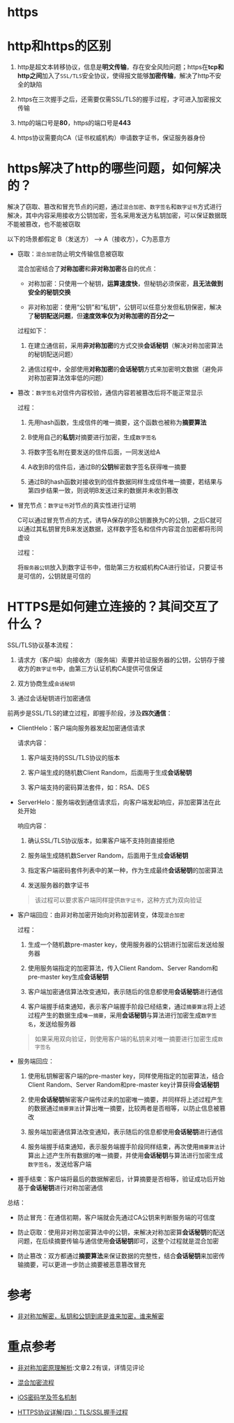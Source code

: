 # https

# **http和https的区别**

1. http是超文本转移协议，信息是**明文传输**，存在安全风险问题；https在**tcp和http之间**加入了`SSL/TLS`安全协议，使得报文能够**加密传输**，解决了http不安全的缺陷

2. https在三次握手之后，还需要仅需SSL/TLS的握手过程，才可进入加密报文传输

3. http的端口号是**80**，https的端口号是**443**

4. https协议需要向CA（证书权威机构）申请数字证书，保证服务器身份

# **https解决了http的哪些问题，如何解决的？**

解决了窃取、篡改和冒充节点的问题，通过`混合加密`、`数字签名`和`数字证书`方式进行解决，其中内容采用接收方公钥加密，签名采用发送方私钥加密，可以保证数据既不能被篡改，也不能被窃取

以下的场景都假定 B（发送方） --> A（接收方），C为恶意方

- 窃取：`混合加密`防止明文传输信息被窃取

    混合加密结合了**对称加密**和**非对称加密**各自的优点：

    - 对称加密：只使用一个秘钥，**运算速度快**，但秘钥必须保密，**且无法做到安全的秘钥交换**

    - 非对称加密：使用“公钥”和“私钥”，公钥可以任意分发但私钥保密，解决了**秘钥配送问题**，但**速度效率仅为对称加密的百分之一**

    过程如下：

    1. 在建立通信前，采用**非对称加密**的方式交换**会话秘钥**（解决对称加密算法的秘钥配送问题）

    2. 通信过程中，全部使用**对称加密**的**会话秘钥**方式来加密明文数据（避免非对称加密算法效率低的问题）

- 篡改：`数字签名`对信件内容校验，通信内容若被篡改后将不能正常显示

    过程：

    1. 先用hash函数，生成信件的唯一摘要，这个函数也被称为**摘要算法**

    2. B使用自己的**私钥**对摘要进行加密，生成`数字签名`

    3. 将数字签名附在要发送的信件后面，一同发送给A

    4. A收到B的信件后，通过B的**公钥**解密数字签名获得唯一摘要

    5. 通过B的hash函数对接收到的信件数据同样生成信件唯一摘要，若结果与第四步结果一致，则说明B发送过来的数据并未收到篡改

- 冒充节点：`数字证书`对节点的真实性进行证明

    C可以通过冒充节点的方式，诱导A保存的B公钥置换为C的公钥，之后C就可以通过其私钥冒充B来发送数据，这样数字签名和信件内容混合加密都将形同虚设

    过程：

    将`服务器公钥`放入到数字证书中，借助第三方权威机构CA进行验证，只要证书是可信的，公钥就是可信的

# **HTTPS是如何建立连接的？其间交互了什么？**

SSL/TLS协议基本流程：

1. 请求方（客户端）向接收方（服务端）索要并验证服务器的公钥，公钥存于接收方的`数字证书`中，由第三方认证机构CA提供可信保证

2. 双方协商生成`会话秘钥`

3. 通过会话秘钥进行加密通信

前两步是SSL/TLS的建立过程，即握手阶段，涉及**四次通信**：

- ClientHelo：客户端向服务器发起加密通信请求

    请求内容：
    
    1. 客户端支持的SSL/TLS协议的版本

    2. 客户端生成的随机数Client Random，后面用于生成**会话秘钥**

    3. 客户端支持的密码算法套件，如：RSA、DES

- ServerHelo：服务端收到通信请求后，向客户端发起响应，非加密算法在此处开始

    响应内容：

    1. 确认SSL/TLS协议版本，如果客户端不支持则直接拒绝

    2. 服务端生成随机数Server Random，后面用于生成**会话秘钥**

    3. 指定客户端密码套件列表中的某一种，作为生成最终**会话秘钥**的加密算法

    4. 发送服务器的数字证书

    > 该过程可以要求客户端同样提供`数字证书`，这种方式为双向验证

- 客户端回应：由非对称加密开始向对称加密转变，体现`混合加密`

    过程：

    1. 生成一个随机数pre-master key，使用服务器的公钥进行加密后发送给服务器

    2. 使用服务端指定的加密算法，传入Client Random、Server Random和pre-master key生成**会话秘钥**

    3. 客户端加密通信算法改变通知，表示随后的信息都使用**会话秘钥**进行通信

    4. 客户端握手结束通知，表示客户端握手阶段已经结束，通过`摘要算法`将上述过程产生的数据生成`唯一摘要`，采用**会话秘钥**与算法进行加密生成`数字签名`，发送给服务器

    > 如果采用双向验证，则使用客户端的私钥来对唯一摘要进行加密生成`数字签名`

- 服务端回应：

    1. 使用私钥解密客户端的pre-master key，同样使用指定的加密算法，结合Client Random、Server Random和pre-master key计算获得**会话秘钥**

    2. 使用**会话秘钥**解密客户端传过来的加密唯一摘要，并同样将上述过程产生的数据通过`摘要算法`计算出唯一摘要，比较两者是否相等，以防止信息被篡改

    3. 服务端加密通信算法改变通知，表示随后的信息都使用**会话秘钥**进行通信

    4. 服务端握手结束通知，表示服务端握手阶段同样结束，再次使用`摘要算法`计算出上述产生所有数据的唯一摘要，并使用**会话秘钥**与算法进行加密生成`数字签名`，发送给客户端

- 握手结束：客户端将最后的数据解密后，计算摘要是否相等，验证成功后开始基于**会话秘钥**进行对称加密通信

总结：

- 防止冒充：在通信初期，客户端就会先通过CA公钥来判断服务端的可信度

- 防止窃取：使用非对称加密算法中的公钥，来解决对称加密算**会话秘钥**的配送问题，在后续摘要传输与通信使用**会话秘钥**即可，这整个过程就是混合加密

- 防止篡改：双方都通过**摘要算法**来保证数据的完整性，结合**会话秘钥**来加密传输摘要，可以更进一步防止摘要被恶意篡改冒充

# 参考
- [非对称加解密，私钥和公钥到底是谁来加密，谁来解密](https://blog.csdn.net/qq_23167527/article/details/80614454)

# 重点参考
- [非对称加密原理解析](https://blog.csdn.net/wzzvictory/article/details/9015155):文章2.2有误，详情见评论

- [混合加密流程](https://zhuanlan.zhihu.com/p/157502520)
- [iOS密码学及签名机制](https://www.jianshu.com/p/04205346e0e0)
- [HTTPS协议详解(四)：TLS/SSL握手过程](https://blog.csdn.net/hherima/article/details/52469674)
